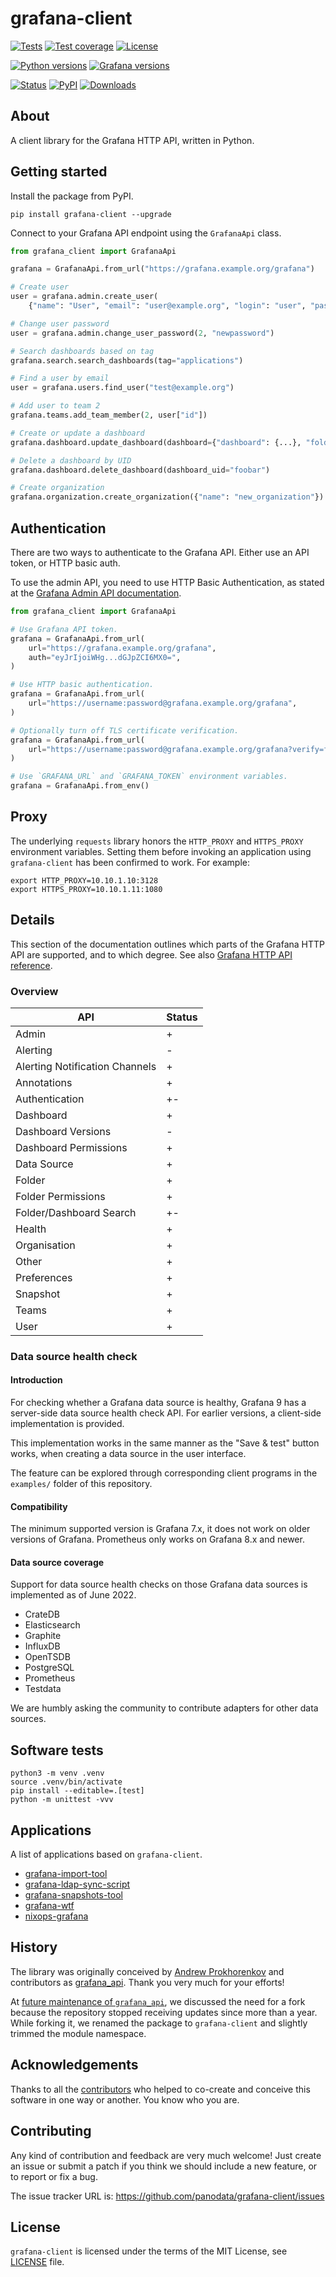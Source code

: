 # grafana-client

[![Tests](https://github.com/panodata/grafana-client/workflows/Test/badge.svg)](https://github.com/panodata/grafana-client/actions?query=workflow%3ATest)
[![Test coverage](https://img.shields.io/codecov/c/gh/panodata/grafana-client.svg?style=flat-square)](https://codecov.io/gh/panodata/grafana-client/)
[![License](https://img.shields.io/github/license/panodata/grafana-client.svg?style=flat-square)](https://github.com/panodata/grafana-client/blob/main/LICENSE) 

[![Python versions](https://img.shields.io/pypi/pyversions/grafana-client.svg?style=flat-square)](https://pypi.org/project/grafana-client/)
[![Grafana versions](https://img.shields.io/badge/Grafana-5.x%20--%209.x-blue.svg?style=flat-square)](https://github.com/grafana/grafana)

[![Status](https://img.shields.io/pypi/status/grafana-client.svg?style=flat-square)](https://pypi.org/project/grafana-client/)
[![PyPI](https://img.shields.io/pypi/v/grafana-client.svg?style=flat-square)](https://pypi.org/project/grafana-client/)
[![Downloads](https://img.shields.io/pypi/dm/grafana-client.svg?style=flat-square)](https://pypi.org/project/grafana-client/)
<!-- [![Conda](https://img.shields.io/conda/v/panodata/grafana-client.svg?style=flat-square)](https://anaconda.org/panodata/grafana-client) -->


## About

A client library for the Grafana HTTP API, written in Python.


## Getting started

Install the package from PyPI.

```
pip install grafana-client --upgrade
```

Connect to your Grafana API endpoint using the `GrafanaApi` class.

```python
from grafana_client import GrafanaApi

grafana = GrafanaApi.from_url("https://grafana.example.org/grafana")

# Create user
user = grafana.admin.create_user(
    {"name": "User", "email": "user@example.org", "login": "user", "password": "userpassword", "OrgId": 1})

# Change user password
user = grafana.admin.change_user_password(2, "newpassword")

# Search dashboards based on tag
grafana.search.search_dashboards(tag="applications")

# Find a user by email
user = grafana.users.find_user("test@example.org")

# Add user to team 2
grafana.teams.add_team_member(2, user["id"])

# Create or update a dashboard
grafana.dashboard.update_dashboard(dashboard={"dashboard": {...}, "folderId": 0, "overwrite": True})

# Delete a dashboard by UID
grafana.dashboard.delete_dashboard(dashboard_uid="foobar")

# Create organization
grafana.organization.create_organization({"name": "new_organization"})
```


## Authentication

There are two ways to authenticate to the Grafana API. Either use an API token,
or HTTP basic auth.

To use the admin API, you need to use HTTP Basic Authentication, as stated at
the [Grafana Admin API documentation].

```python
from grafana_client import GrafanaApi

# Use Grafana API token.
grafana = GrafanaApi.from_url(
    url="https://grafana.example.org/grafana",
    auth="eyJrIjoiWHg...dGJpZCI6MX0=",
)

# Use HTTP basic authentication.
grafana = GrafanaApi.from_url(
    url="https://username:password@grafana.example.org/grafana",
)

# Optionally turn off TLS certificate verification.
grafana = GrafanaApi.from_url(
    url="https://username:password@grafana.example.org/grafana?verify=false",
)

# Use `GRAFANA_URL` and `GRAFANA_TOKEN` environment variables.
grafana = GrafanaApi.from_env()
```

## Proxy

The underlying `requests` library honors the `HTTP_PROXY` and `HTTPS_PROXY`
environment variables. Setting them before invoking an application using
`grafana-client` has been confirmed to work. For example:
```
export HTTP_PROXY=10.10.1.10:3128
export HTTPS_PROXY=10.10.1.11:1080
```


## Details

This section of the documentation outlines which parts of the Grafana HTTP API
are supported, and to which degree. See also [Grafana HTTP API reference].

### Overview

| API | Status |
|---|---|
| Admin | + |
| Alerting | - |
| Alerting Notification Channels | + |
| Annotations | + |
| Authentication | +- |
| Dashboard | + |
| Dashboard Versions | - |
| Dashboard Permissions | + |
| Data Source | + |
| Folder | + |
| Folder Permissions | + |
| Folder/Dashboard Search | +- |
| Health | + |
| Organisation | + |
| Other | + |
| Preferences | + |
| Snapshot | + |
| Teams | + |
| User | + |


### Data source health check

#### Introduction

For checking whether a Grafana data source is healthy, Grafana 9 has a
server-side data source health check API. For earlier versions, a client-side
implementation is provided.

This implementation works in the same manner as the "Save & test" button works,
when creating a data source in the user interface.

The feature can be explored through corresponding client programs in the
`examples/` folder of this repository.

#### Compatibility

The minimum supported version is Grafana 7.x, it does not work on older
versions of Grafana. Prometheus only works on Grafana 8.x and newer.

#### Data source coverage

Support for data source health checks on those Grafana data sources is
implemented as of June 2022.

- CrateDB
- Elasticsearch
- Graphite
- InfluxDB
- OpenTSDB
- PostgreSQL
- Prometheus
- Testdata

We are humbly asking the community to contribute adapters for other data
sources.


## Software tests

```shell
python3 -m venv .venv
source .venv/bin/activate
pip install --editable=.[test]
python -m unittest -vvv
```

## Applications

A list of applications based on `grafana-client`.

- [grafana-import-tool](https://github.com/peekjef72/grafana-import-tool)
- [grafana-ldap-sync-script](https://github.com/NovatecConsulting/grafana-ldap-sync-script)
- [grafana-snapshots-tool](https://github.com/peekjef72/grafana-snapshots-tool)
- [grafana-wtf](https://github.com/panodata/grafana-wtf)
- [nixops-grafana](https://github.com/tewfik-ghariani/nixops-grafana)


## History

The library was originally conceived by [Andrew Prokhorenkov] and contributors
as [grafana_api]. Thank you very much for your efforts!

At [future maintenance of `grafana_api`], we discussed the need for a fork
because the repository stopped receiving updates since more than a year.
While forking it, we renamed the package to `grafana-client` and slightly
trimmed the module namespace.


## Acknowledgements

Thanks to all the [contributors] who helped to co-create and conceive this
software in one way or another. You know who you are.


## Contributing

Any kind of contribution and feedback are very much welcome! Just create an
issue or submit a patch if you think we should include a new feature, or to 
report or fix a bug.

The issue tracker URL is: https://github.com/panodata/grafana-client/issues


## License

`grafana-client` is licensed under the terms of the MIT License, see [LICENSE] file.


[Andrew Prokhorenkov]: https://github.com/m0nhawk/grafana_api
[contributors]: https://github.com/panodata/grafana-client/graphs/contributors
[future maintenance of `grafana_api`]: https://github.com/m0nhawk/grafana_api/issues/88
[grafana_api]: https://github.com/m0nhawk/grafana_api
[Grafana Admin API documentation]: https://grafana.com/docs/grafana/latest/http_api/admin/
[Grafana HTTP API reference]: https://grafana.com/docs/grafana/latest/http_api/
[LICENSE]: https://github.com/panodata/grafana-client/blob/main/LICENSE
